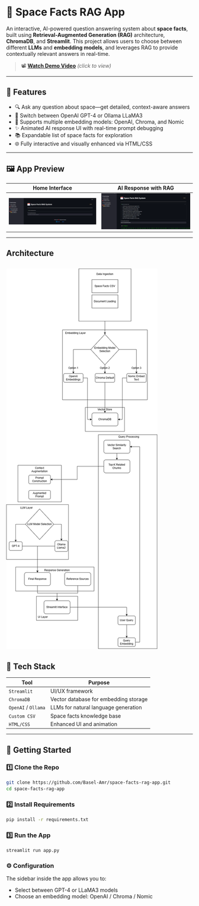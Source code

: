 # 🚀 Space Facts RAG App

An interactive, AI-powered question answering system about **space facts**, built using **Retrieval-Augmented Generation (RAG)** architecture, **ChromaDB**, and **Streamlit**. This project allows users to choose between different **LLMs** and **embedding models**, and leverages RAG to provide contextually relevant answers in real-time.

> 📽️ **[Watch Demo Video](Assets/demo_video.mp4)** *(click to view)*

---

## 🌟 Features

- 🔍 Ask any question about space—get detailed, context-aware answers
- 🧠 Switch between OpenAI GPT-4 or Ollama LLaMA3
- 📌 Supports multiple embedding models: OpenAI, Chroma, and Nomic
- ✨ Animated AI response UI with real-time prompt debugging
- 📚 Expandable list of space facts for exploration
- 🌐 Fully interactive and visually enhanced via HTML/CSS

---

## 🖼️ App Preview

| Home Interface | AI Response with RAG |
|----------------|----------------------|
| ![Home](Assets/Home_Page.png) | ![Typing](Assets/AI_Response.png) |

---
## Architecture
![Architecture](Assets\Architecture.png)
---
## 🧰 Tech Stack

| Tool          | Purpose                                |
|---------------|----------------------------------------|
| `Streamlit`   | UI/UX framework                        |
| `ChromaDB`    | Vector database for embedding storage  |
| `OpenAI` / `Ollama` | LLMs for natural language generation |
| `Custom CSV`  | Space facts knowledge base             |
| `HTML/CSS`    | Enhanced UI and animation              |

---

## 🚀 Getting Started

### 1️⃣ Clone the Repo

```bash
git clone https://github.com/Basel-Amr/space-facts-rag-app.git
cd space-facts-rag-app
```
### 2️⃣ Install Requirements
```bash
pip install -r requirements.txt
```

### 3️⃣ Run the App
```bash
streamlit run app.py
```

### ⚙️ Configuration
The sidebar inside the app allows you to:
-  Select between GPT-4 or LLaMA3 models
-  Choose an embedding model: OpenAI / Chroma / Nomic

